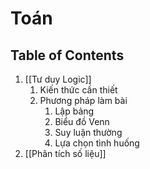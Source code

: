 # Toán

## Table of Contents
1. [[Tư duy Logic]]
	1. Kiến thức cần thiết
	2. Phương pháp làm bài
		1. Lập bảng
		2. Biểu đồ Venn
		3. Suy luận thường
		4. Lựa chọn tình huống
2. [[Phân tích số liệu]]
